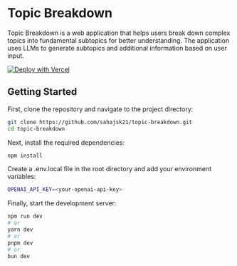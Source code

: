 # Topic Breakdown

Topic Breakdown is a web application that helps users break down complex topics into fundamental subtopics for better understanding. The application uses LLMs to generate subtopics and additional information based on user input.

[![Deploy with Vercel](https://vercel.com/button)](https://vercel.com/new/clone?repository-url=https%3A%2F%2Fgithub.com%2Fsahajsk21%2Ftopic-breakdown&env=OPENAI_API_KEY&envDescription=OPENAI%20API%20key&envLink=https%3A%2F%2Fopenai.com%2Fapi%2F&project-name=topic-breakdown&repository-name=topic-breakdown)

## Getting Started

First, clone the repository and navigate to the project directory:

```bash
git clone https://github.com/sahajsk21/topic-breakdown.git
cd topic-breakdown
```

Next, install the required dependencies:

```bash
npm install
```

Create a .env.local file in the root directory and add your environment variables:
    
```bash
OPENAI_API_KEY=<your-openai-api-key>
```

Finally, start the development server:

```bash
npm run dev
# or
yarn dev
# or
pnpm dev
# or
bun dev
```
